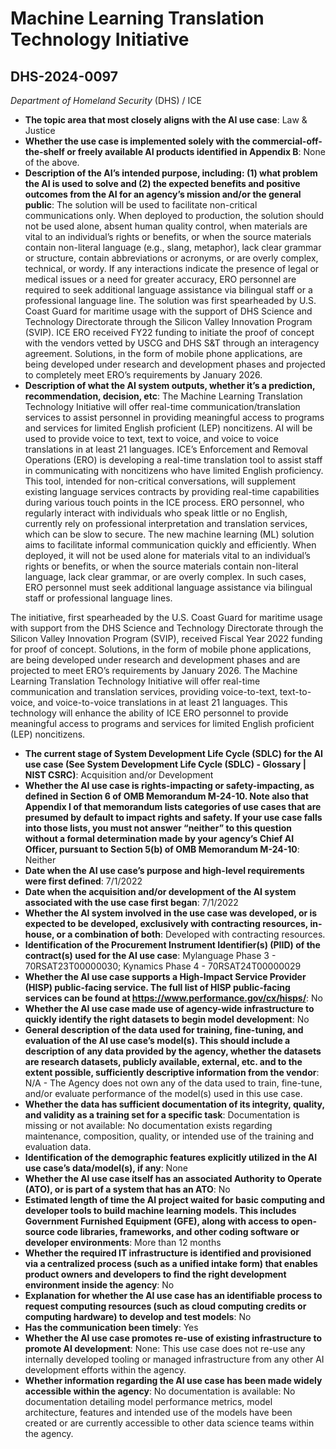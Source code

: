 # Machine Learning Translation Technology Initiative
## DHS-2024-0097
_Department of Homeland Security_ (DHS) / ICE


+ **The topic area that most closely aligns with the AI use case**: Law & Justice
+ **Whether the use case is implemented solely with the commercial-off-the-shelf or freely available AI products identified in Appendix B**: None of the above.
+ **Description of the AI’s intended purpose, including: (1) what problem the AI is used to solve and (2) the expected benefits and positive outcomes from the AI for an agency’s mission and/or the general public**: The solution will be used to facilitate non-critical communications only. When deployed to production, the solution should not be used alone, absent human quality control, when materials are vital to an individual’s rights or benefits, or when the source materials contain non-literal language (e.g., slang, metaphor), lack clear grammar or structure, contain abbreviations or acronyms, or are overly complex, technical, or wordy. If any interactions indicate the presence of legal or medical issues or a need for greater accuracy, ERO personnel are required to seek additional language assistance via bilingual staff or a professional language line. The solution was first spearheaded by U.S. Coast Guard for maritime usage with the support of DHS Science and Technology Directorate through the Silicon Valley Innovation Program (SVIP). ICE ERO received FY22 funding to initiate the proof of concept with the vendors vetted by USCG and DHS S&T through an interagency agreement. Solutions, in the form of mobile phone applications, are being developed under research and development phases and projected to completely meet ERO’s requirements by January 2026.
+ **Description of what the AI system outputs, whether it’s a prediction, recommendation, decision, etc**: The Machine Learning Translation Technology Initiative will offer real-time communication/translation services to assist personnel in providing meaningful access to programs and services for limited English proficient (LEP) noncitizens. AI will be used to provide voice to text, text to voice, and voice to voice translations in at least 21 languages.
ICE’s Enforcement and Removal Operations (ERO) is developing a real-time translation tool to assist staff in communicating with noncitizens who have limited English proficiency. This tool, intended for non-critical conversations, will supplement existing language services contracts by providing real-time capabilities during various touch points in the ICE process. ERO personnel, who regularly interact with individuals who speak little or no English, currently rely on professional interpretation and translation services, which can be slow to secure. The new machine learning (ML) solution aims to facilitate informal communication quickly and efficiently. When deployed, it will not be used alone for materials vital to an individual’s rights or benefits, or when the source materials contain non-literal language, lack clear grammar, or are overly complex.  In such cases, ERO personnel must seek additional language assistance via bilingual staff or professional language lines. 

The initiative, first spearheaded by the U.S. Coast Guard for maritime usage with support from the DHS Science and Technology Directorate through the Silicon Valley Innovation Program (SVIP), received Fiscal Year 2022 funding for proof of concept. Solutions, in the form of mobile phone applications, are being developed under research and development phases and are projected to meet ERO’s requirements by January 2026. The Machine Learning Translation Technology Initiative will offer real-time communication and translation services, providing voice-to-text, text-to-voice, and voice-to-voice translations in at least 21 languages. This technology will enhance the ability of ICE ERO personnel to provide meaningful access to programs and services for limited English proficient (LEP) noncitizens. 
+ **The current stage of System Development Life Cycle (SDLC) for the AI use case (See System Development Life Cycle (SDLC) - Glossary | NIST CSRC)**: Acquisition and/or Development
+ **Whether the AI use case is rights-impacting or safety-impacting, as defined in Section 6 of OMB Memorandum M-24-10. Note also that Appendix I of that memorandum lists categories of use cases that are presumed by default to impact rights and safety. If your use case falls into those lists, you must not answer “neither” to this question without a formal determination made by your agency’s Chief AI Officer, pursuant to Section 5(b) of OMB Memorandum M-24-10**: Neither
+ **Date when the AI use case’s purpose and high-level requirements were first defined**: 7/1/2022
+ **Date when the acquisition and/or development of the AI system associated with the use case first began**: 7/1/2022
+ **Whether the AI system involved in the use case was developed, or is expected to be developed, exclusively with contracting resources, in-house, or a combination of both**: Developed with contracting resources.
+ **Identification of the Procurement Instrument Identifier(s) (PIID) of the contract(s) used for the AI use case**: Mylanguage Phase 3 - 70RSAT23T00000030; Kynamics Phase 4 - 70RSAT24T00000029
+ **Whether the AI use case supports a High-Impact Service Provider (HISP) public-facing service. The full list of HISP public-facing services can be found at https://www.performance.gov/cx/hisps/**: No
+ **Whether the AI use case made use of agency-wide infrastructure to quickly identify the right datasets to begin model development**: No
+ **General description of the data used for training, fine-tuning, and evaluation of the AI use case’s model(s). This should include a description of any data provided by the agency, whether the datasets are research datasets, publicly available, external, etc. and to the extent possible, sufficiently descriptive information from the vendor**: N/A - The Agency does not own any of the data used to train, fine-tune, and/or evaluate performance of the model(s) used in this use case.
+ **Whether the data has sufficient documentation of its integrity, quality, and validity as a training set for a specific task**: Documentation is missing or not available: No documentation exists regarding maintenance, composition, quality, or intended use of the training and evaluation data.
+ **Identification of the demographic features explicitly utilized in the AI use case’s data/model(s), if any**: None
+ **Whether the AI use case itself has an associated Authority to Operate (ATO), or is part of a system that has an ATO**: No
+ **Estimated length of time the AI project waited for basic computing and developer tools to build machine learning models. This includes Government Furnished Equipment (GFE), along with access to open-source code libraries, frameworks, and other coding software or developer environments**: More than 12 months
+ **Whether the required IT infrastructure is identified and provisioned via a centralized process (such as a unified intake form) that enables product owners and developers to find the right development environment inside the agency**: No
+ **Explanation for whether the AI use case has an identifiable process to request computing resources (such as cloud computing credits or computing hardware) to develop and test models**: No
+ **Has the communication been timely**: Yes
+ **Whether the AI use case promotes re-use of existing infrastructure to promote AI development**: None: This use case does not re-use any internally developed tooling or managed infrastructure from any other AI development efforts within the agency.
+ **Whether information regarding the AI use case has been made widely accessible within the agency**: No documentation is available: No documentation detailing model performance metrics, model architecture, features and intended use of the models have been created or are currently accessible to other data science teams within the agency.